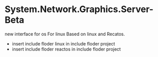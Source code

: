 # System.Network.Graphics.Server-Beta
new interface for os 
For linux
Based on linux and Recatos.
* insert include floder linux in include floder project
* insert include floder reactos in include floder project
